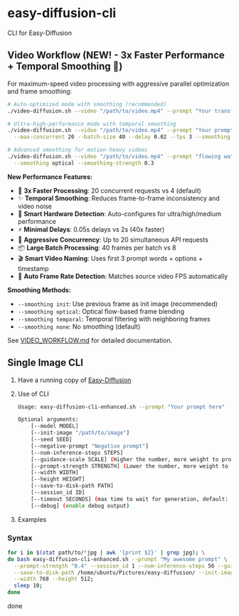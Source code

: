 # easy-diffusion-cli
CLI for Easy-Diffusion

## Video Workflow (NEW! - 3x Faster Performance + Temporal Smoothing 🚀)

For maximum-speed video processing with aggressive parallel optimization and frame smoothing:

```bash
# Auto-optimized mode with smoothing (recommended)
./video-diffusion.sh --video "/path/to/video.mp4" --prompt "Your transformation prompt" --smoothing init

# Ultra-high-performance mode with temporal smoothing
./video-diffusion.sh --video "/path/to/video.mp4" --prompt "Your prompt" \
  --max-concurrent 20 --batch-size 40 --delay 0.02 --fps 3 --smoothing init --smoothing-strength 0.4

# Advanced smoothing for motion-heavy videos
./video-diffusion.sh --video "/path/to/video.mp4" --prompt "flowing water" \
  --smoothing optical --smoothing-strength 0.3
```

**New Performance Features:**
- 🚀 **3x Faster Processing**: 20 concurrent requests vs 4 (default)
- ✨ **Temporal Smoothing**: Reduces frame-to-frame inconsistency and video noise
- 🎯 **Smart Hardware Detection**: Auto-configures for ultra/high/medium performance
- ⚡ **Minimal Delays**: 0.05s delays vs 2s (40x faster)
- 🔧 **Aggressive Concurrency**: Up to 20 simultaneous API requests
- 📦 **Large Batch Processing**: 40 frames per batch vs 8
- 🎬 **Smart Video Naming**: Uses first 3 prompt words + options + timestamp
- 🎥 **Auto Frame Rate Detection**: Matches source video FPS automatically

**Smoothing Methods:**
- `--smoothing init`: Use previous frame as init image (recommended)
- `--smoothing optical`: Optical flow-based frame blending  
- `--smoothing temporal`: Temporal filtering with neighboring frames
- `--smoothing none`: No smoothing (default)

See [VIDEO_WORKFLOW.md](VIDEO_WORKFLOW.md) for detailed documentation.

## Single Image CLI

1. Have a running copy of [Easy-Diffusion](https://easydiffusion.github.io/)

2. Use of CLI

   ```bash
   Usage: easy-diffusion-cli-enhanced.sh --prompt "Your prompt here"

   Optional arguments:
       [--model MODEL]
       [--init-image "/path/to/image"]
       [--seed SEED]
       [--negative-prompt "Negative prompt"]
       [--num-inference-steps STEPS]
       [--guidance-scale SCALE] (Higher the number, more weight to prompt)
       [--prompt-strength STRENGTH] (Lower the number, more weight to init image)
       [--width WIDTH]
       [--height HEIGHT]
       [--save-to-disk-path PATH]
       [--session_id ID]
       [--timeout SECONDS] (max time to wait for generation, default: 120)
       [--debug] (enable debug output)
    ```
3. Examples

### Syntax

```bash
for i in $(stat path/to/*jpg | awk '{print $2}' | grep jpg); \
do bash easy-diffusion-cli-enhanced.sh --prompt "My awesome prompt" \
  --prompt-strength "0.4" --session_id 1 --num-inference-steps 56 --guidance-scale 8 \
  --save-to-disk-path /home/ubuntu/Pictures/easy-diffusion/ --init-image $i --seed 2555259 \
  --width 768 --height 512;
  sleep 10;
done
```
done
```
